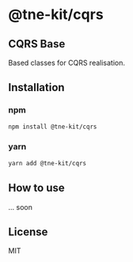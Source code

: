 # @tne-kit/cqrs
## CQRS Base
Based classes for CQRS realisation.

## Installation

### npm
```sh
npm install @tne-kit/cqrs
```
### yarn
```sh
yarn add @tne-kit/cqrs
```
## How to use
... soon
## License

MIT

